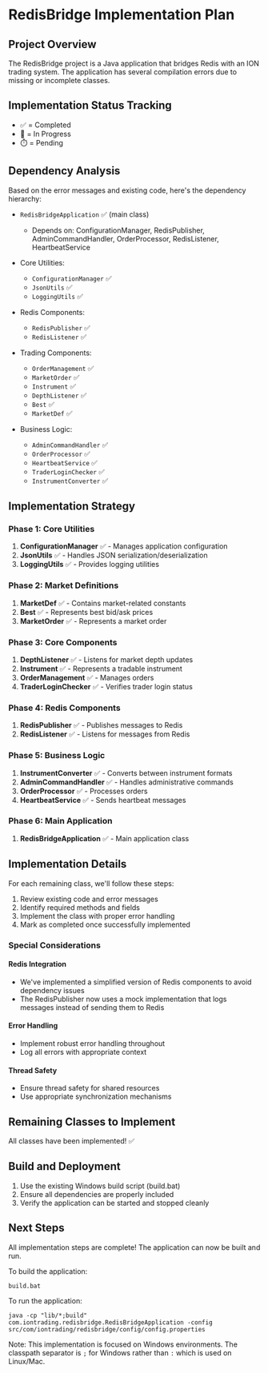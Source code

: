 # RedisBridge Implementation Plan

## Project Overview
The RedisBridge project is a Java application that bridges Redis with an ION trading system. The application has several compilation errors due to missing or incomplete classes.

## Implementation Status Tracking
- ✅ = Completed
- 🔄 = In Progress
- ⏱️ = Pending

## Dependency Analysis
Based on the error messages and existing code, here's the dependency hierarchy:

- `RedisBridgeApplication` ✅ (main class)
  - Depends on: ConfigurationManager, RedisPublisher, AdminCommandHandler, OrderProcessor, RedisListener, HeartbeatService

- Core Utilities:
  - `ConfigurationManager` ✅
  - `JsonUtils` ✅
  - `LoggingUtils` ✅

- Redis Components:
  - `RedisPublisher` ✅
  - `RedisListener` ✅

- Trading Components:
  - `OrderManagement` ✅
  - `MarketOrder` ✅
  - `Instrument` ✅
  - `DepthListener` ✅
  - `Best` ✅
  - `MarketDef` ✅

- Business Logic:
  - `AdminCommandHandler` ✅
  - `OrderProcessor` ✅
  - `HeartbeatService` ✅
  - `TraderLoginChecker` ✅
  - `InstrumentConverter` ✅

## Implementation Strategy

### Phase 1: Core Utilities
1. **ConfigurationManager** ✅ - Manages application configuration
2. **JsonUtils** ✅ - Handles JSON serialization/deserialization
3. **LoggingUtils** ✅ - Provides logging utilities

### Phase 2: Market Definitions
1. **MarketDef** ✅ - Contains market-related constants
2. **Best** ✅ - Represents best bid/ask prices
3. **MarketOrder** ✅ - Represents a market order

### Phase 3: Core Components
1. **DepthListener** ✅ - Listens for market depth updates
2. **Instrument** ✅ - Represents a tradable instrument
3. **OrderManagement** ✅ - Manages orders
4. **TraderLoginChecker** ✅ - Verifies trader login status

### Phase 4: Redis Components
1. **RedisPublisher** ✅ - Publishes messages to Redis
2. **RedisListener** ✅ - Listens for messages from Redis

### Phase 5: Business Logic
1. **InstrumentConverter** ✅ - Converts between instrument formats
2. **AdminCommandHandler** ✅ - Handles administrative commands
3. **OrderProcessor** ✅ - Processes orders
4. **HeartbeatService** ✅ - Sends heartbeat messages

### Phase 6: Main Application
1. **RedisBridgeApplication** ✅ - Main application class

## Implementation Details

For each remaining class, we'll follow these steps:
1. Review existing code and error messages
2. Identify required methods and fields
3. Implement the class with proper error handling
4. Mark as completed once successfully implemented

### Special Considerations

#### Redis Integration
- We've implemented a simplified version of Redis components to avoid dependency issues
- The RedisPublisher now uses a mock implementation that logs messages instead of sending them to Redis

#### Error Handling
- Implement robust error handling throughout
- Log all errors with appropriate context

#### Thread Safety
- Ensure thread safety for shared resources
- Use appropriate synchronization mechanisms

## Remaining Classes to Implement

All classes have been implemented! ✅

## Build and Deployment

1. Use the existing Windows build script (build.bat)
2. Ensure all dependencies are properly included
3. Verify the application can be started and stopped cleanly

## Next Steps

All implementation steps are complete! The application can now be built and run.

To build the application:
```
build.bat
```

To run the application:
```
java -cp "lib/*;build" com.iontrading.redisbridge.RedisBridgeApplication -config src/com/iontrading/redisbridge/config/config.properties
```

Note: This implementation is focused on Windows environments. The classpath separator is `;` for Windows rather than `:` which is used on Linux/Mac.

